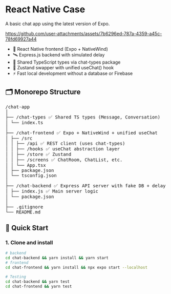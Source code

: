

# React Native Case
A basic chat app using the latest version of Expo.

https://github.com/user-attachments/assets/7b6296ed-787a-4359-a45c-78fd69927a44

- 🧠 React Native frontend (Expo + NativeWind)
- 🛰️ Express.js backend with simulated delay
- 🔁 Shared TypeScript types via chat-types package
- 🧰 Zustand swapper with unified useChat() hook
- ⚡ Fast local development without a database or Firebase

## 🗂️ Monorepo Structure
<pre>
/chat-app
│
├── /chat-types ✅ Shared TS types (Message, Conversation)
│ └── index.ts
│
├── /chat-frontend ✅ Expo + NativeWind + unified useChat
│ ├── /src
│ │ ├── /api ✅ REST client (uses chat-types)
│ │ ├── /hooks ✅ useChat abstraction layer
│ │ ├── /store ✅ Zustand
│ │ ├── /screens ✅ ChatRoom, ChatList, etc.
│ │ └── App.tsx
│ ├── package.json
│ └── tsconfig.json
│
├── /chat-backend ✅ Express API server with fake DB + delay
│ ├── index.js ✅ Main server logic
│ └── package.json
│
├── .gitignore
└── README.md
</pre>
## 🚀 Quick Start
### 1. Clone and install
```bash
# backend
cd chat-backend && yarn install && yarn start
# frontend
cd chat-frontend && yarn install && npx expo start --localhost

# Testing
cd chat-backend && yarn test
cd chat-frontend && yarn test
